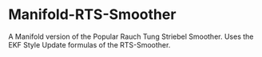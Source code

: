# Manifold-RTS-Smoother
A Manifold version of the Popular Rauch Tung Striebel Smoother. Uses the  EKF Style Update formulas of the RTS-Smoother.  

